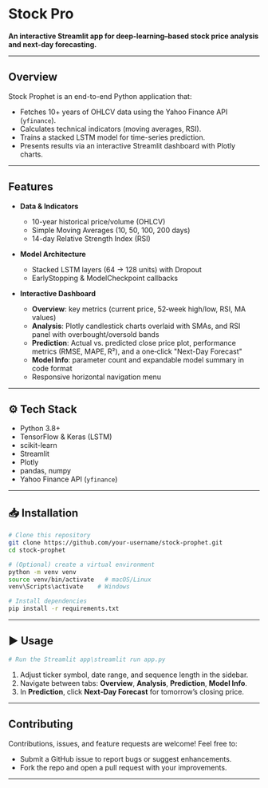 # Stock Pro

**An interactive Streamlit app for deep-learning–based stock price analysis and next-day forecasting.**

---

##  Overview

Stock Prophet is an end-to-end Python application that:

* Fetches 10+ years of OHLCV data using the Yahoo Finance API (`yfinance`).
* Calculates technical indicators (moving averages, RSI).
* Trains a stacked LSTM model for time-series prediction.
* Presents results via an interactive Streamlit dashboard with Plotly charts.

---

##  Features

* **Data & Indicators**

  * 10-year historical price/volume (OHLCV)
  * Simple Moving Averages (10, 50, 100, 200 days)
  * 14-day Relative Strength Index (RSI)

* **Model Architecture**

  * Stacked LSTM layers (64 → 128 units) with Dropout
  * EarlyStopping & ModelCheckpoint callbacks

* **Interactive Dashboard**

  * **Overview**: key metrics (current price, 52‑week high/low, RSI, MA values)
  * **Analysis**: Plotly candlestick charts overlaid with SMAs, and RSI panel with overbought/oversold bands
  * **Prediction**: Actual vs. predicted close price plot, performance metrics (RMSE, MAPE, R²), and a one‑click "Next-Day Forecast"
  * **Model Info**: parameter count and expandable model summary in code format
  * Responsive horizontal navigation menu

---

## ⚙️ Tech Stack

* Python 3.8+
* TensorFlow & Keras (LSTM)
* scikit-learn
* Streamlit
* Plotly
* pandas, numpy
* Yahoo Finance API (`yfinance`)

---

## 📥 Installation

```bash
# Clone this repository
git clone https://github.com/your-username/stock-prophet.git
cd stock-prophet

# (Optional) create a virtual environment
python -m venv venv
source venv/bin/activate   # macOS/Linux
venv\Scripts\activate    # Windows

# Install dependencies
pip install -r requirements.txt
```

---

## ▶ Usage

```bash
# Run the Streamlit app\streamlit run app.py
```

1. Adjust ticker symbol, date range, and sequence length in the sidebar.
2. Navigate between tabs: **Overview**, **Analysis**, **Prediction**, **Model Info**.
3. In **Prediction**, click **Next‑Day Forecast** for tomorrow’s closing price.

---

##  Contributing

Contributions, issues, and feature requests are welcome! Feel free to:

* Submit a GitHub issue to report bugs or suggest enhancements.
* Fork the repo and open a pull request with your improvements.

---


